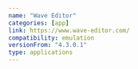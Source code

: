 ```yaml
---
name: "Wave Editor"
categories: [app]
link: https://www.wave-editor.com/
compatibility: emulation
versionFrom: "4.3.0.1"
type: applications
---
```


